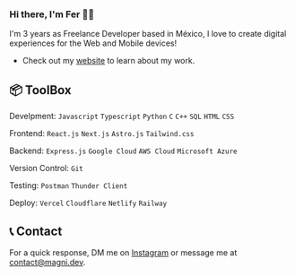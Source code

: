 ### Hi there, I'm Fer 👋🏻

I'm 3 years as Freelance Developer based in México, I love to create digital experiences for the Web and Mobile devices!

* Check out my [website](https://magni.dev "Magni Development") to learn about my work.

## 📦 ToolBox

Develpment: `Javascript` `Typescript` `Python` `C` `C++` `SQL` `HTML` `CSS`

Frontend: `React.js` `Next.js` `Astro.js` `Tailwind.css`

Backend: `Express.js` `Google Cloud` `AWS Cloud`  `Microsoft Azure`

Version Control: `Git`

Testing: `Postman` `Thunder Client`

Deploy: `Vercel` `Cloudflare` `Netlify` `Railway`

## 📞 Contact

For a quick response, DM me on [Instagram](https://instagram.com/fermeridamagni "@fermeridamagni") or message me at [contact@magni.dev](mailto:contact@magni.dev "contact@magni.dev").
